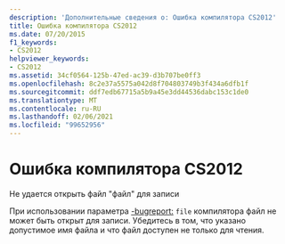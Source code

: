 ```yaml
---
description: 'Дополнительные сведения о: Ошибка компилятора CS2012'
title: Ошибка компилятора CS2012
ms.date: 07/20/2015
f1_keywords:
- CS2012
helpviewer_keywords:
- CS2012
ms.assetid: 34cf0564-125b-47ed-ac39-d3b707be0ff3
ms.openlocfilehash: 8c2e37a5575a042d8f704803749b3f434a6dfb1f
ms.sourcegitcommit: ddf7edb67715a5b9a45e3dd44536dabc153c1de0
ms.translationtype: MT
ms.contentlocale: ru-RU
ms.lasthandoff: 02/06/2021
ms.locfileid: "99652956"
---
```

# <a name="compiler-error-cs2012"></a>Ошибка компилятора CS2012

Не удается открыть файл "файл" для записи  
  
 При использовании параметра [-bugreport:](../language-reference/compiler-options/bugreport-compiler-option.md) `file` компилятора файл не может быть открыт для записи. Убедитесь в том, что указано допустимое имя файла и что файл доступен не только для чтения.
